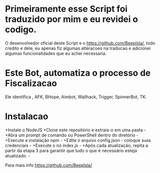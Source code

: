 # Primeiramente esse Script foi traduzido por mim e eu revidei o codigo.

O desenvolvedor oficial deste Script e o https://github.com/BeepIsla/, todo credito
e dele, eu apenas fiz algumas alteracoes na traducao e adicionei algumas funcionalidades que eu achei necessaria. 


# Este Bot, automatiza o processo de Fiscalizacao 
Ele identifica , AFK, BHope, Aimbot, Wallhack, Trigger, SpinnerBot, TK.

# Instalacao

+Instale o NodeJS 
+Clone este repositório e extraia-o em uma pasta - 
+Abra um prompt de comando ou PowerShell dentro do diretório - 
+Execute a instalação npm - 
+Edite o arquivo config.json - coloque suas credenciais - 
+Execute o nó index.js - 
+Após cada atualização, repita a partir da etapa 3 para garantir que tudo o que é necessário esteja atualizado. - 

Para mais info https://github.com/BeepIsla/
